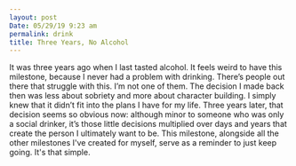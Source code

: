 ```yaml
---
layout: post
Date: 05/29/19 9:23 am
permalink: drink
title: Three Years, No Alcohol
---
```


It was three years ago when I last tasted alcohol. It feels weird to have this milestone, because I never had a problem with drinking. There’s people out there that struggle with this. I’m not one of them. The decision I made back then was less about sobriety and more about character building. I simply knew that it didn’t fit into the plans I have for my life. Three years later, that decision seems so obvious now: although minor to someone who was only a social drinker, it’s those little decisions multiplied over days and years that create the person I ultimately want to be. This milestone, alongside all the other milestones I've created for myself, serve as a reminder to just keep going. It's that simple.